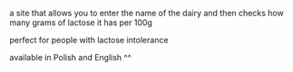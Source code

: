 a site that allows you to enter the name of the dairy and then checks how many grams of lactose it has per 100g

perfect for people with lactose intolerance

available in Polish and English ^^
